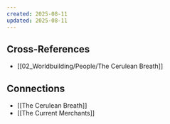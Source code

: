 ```yaml
---
created: 2025-08-11
updated: 2025-08-11
---
```




## Cross-References

- [[02_Worldbuilding/People/The Cerulean Breath]]


## Connections

- [[The Cerulean Breath]]
- [[The Current Merchants]]
